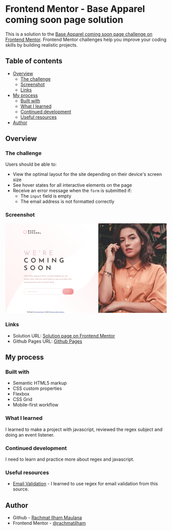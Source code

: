# Frontend Mentor - Base Apparel coming soon page solution

This is a solution to the [Base Apparel coming soon page challenge on Frontend Mentor](https://www.frontendmentor.io/challenges/base-apparel-coming-soon-page-5d46b47f8db8a7063f9331a0). Frontend Mentor challenges help you improve your coding skills by building realistic projects.

## Table of contents

- [Overview](#overview)
  - [The challenge](#the-challenge)
  - [Screenshot](#screenshot)
  - [Links](#links)
- [My process](#my-process)
  - [Built with](#built-with)
  - [What I learned](#what-i-learned)
  - [Continued development](#continued-development)
  - [Useful resources](#useful-resources)
- [Author](#author)

## Overview

### The challenge

Users should be able to:

- View the optimal layout for the site depending on their device's screen size
- See hover states for all interactive elements on the page
- Receive an error message when the `form` is submitted if:
  - The `input` field is empty
  - The email address is not formatted correctly

### Screenshot

![Page Screenshot](./images/screenshot.jpg)

### Links

- Solution URL: [Solution page on Frontend Mentor](https://www.frontendmentor.io/solutions/base-apparel-coming-soon-FOcXgI4mi)
- Github Pages URL: [Github Pages](https://rachmatilham.github.io/base-apparel-coming-soon-master/)

## My process

### Built with

- Semantic HTML5 markup
- CSS custom properties
- Flexbox
- CSS Grid
- Mobile-first workflow

### What I learned

I learned to make a project with javascript, reviewed the regex subject and doing an event listener.

### Continued development

I need to learn and practice more about regex and javascript.

### Useful resources

- [Email Validation](https://www.w3resource.com/javascript/form/email-validation.php) - I learned to use regex for email validation from this source.

## Author

- Github - [Rachmat Ilham Maulana](https://github.com/rachmatilham/)
- Frontend Mentor - [@rachmatilham](https://www.frontendmentor.io/profile/rachmatilham)
